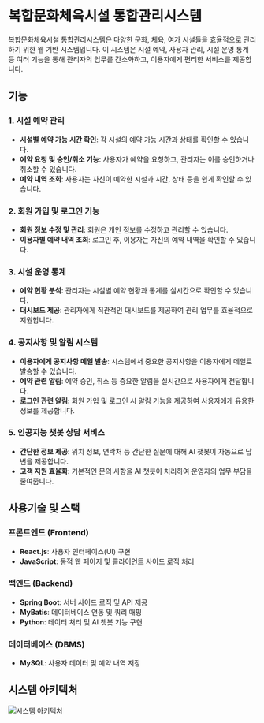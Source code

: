 # 복합문화체육시설 통합관리시스템
복합문화체육시설 통합관리시스템은 다양한 문화, 체육, 여가 시설들을 효율적으로 관리하기 위한 웹 기반 시스템입니다.
이 시스템은 시설 예약, 사용자 관리, 시설 운영 통계 등 여러 기능을 통해 관리자의 업무를 간소화하고, 이용자에게 편리한 서비스를 제공합니다.


## 기능
### 1. 시설 예약 관리
* **시설별 예약 가능 시간 확인**: 각 시설의 예약 가능 시간과 상태를 확인할 수 있습니다.
* **예약 요청 및 승인/취소 기능**: 사용자가 예약을 요청하고, 관리자는 이를 승인하거나 취소할 수 있습니다.
* **예약 내역 조회**: 사용자는 자신이 예약한 시설과 시간, 상태 등을 쉽게 확인할 수 있습니다.

### 2. 회원 가입 및 로그인 기능
* **회원 정보 수정 및 관리**: 회원은 개인 정보를 수정하고 관리할 수 있습니다.
* **이용자별 예약 내역 조회**: 로그인 후, 이용자는 자신의 예약 내역을 확인할 수 있습니다.
  
### 3. 시설 운영 통계
* **예약 현황 분석**: 관리자는 시설별 예약 현황과 통계를 실시간으로 확인할 수 있습니다.
* **대시보드 제공**: 관리자에게 직관적인 대시보드를 제공하여 관리 업무를 효율적으로 지원합니다.

### 4. 공지사항 및 알림 시스템
* **이용자에게 공지사항 메일 발송**: 시스템에서 중요한 공지사항을 이용자에게 메일로 발송할 수 있습니다.
* **예약 관련 알림**: 예약 승인, 취소 등 중요한 알림을 실시간으로 사용자에게 전달합니다.
* **로그인 관련 알림**: 회원 가입 및 로그인 시 알림 기능을 제공하여 사용자에게 유용한 정보를 제공합니다.

### 5. 인공지능 챗봇 상담 서비스
* **간단한 정보 제공**: 위치 정보, 연락처 등 간단한 질문에 대해 AI 챗봇이 자동으로 답변을 제공합니다.
* **고객 지원 효율화**: 기본적인 문의 사항을 AI 챗봇이 처리하여 운영자의 업무 부담을 줄여줍니다.

## 사용기술 및 스택
### 프론트엔드 (Frontend)
* **React.js**: 사용자 인터페이스(UI) 구현
* **JavaScript**: 동적 웹 페이지 및 클라이언트 사이드 로직 처리

### 백엔드 (Backend)
* **Spring Boot**: 서버 사이드 로직 및 API 제공
* **MyBatis**: 데이터베이스 연동 및 쿼리 매핑
* **Python**: 데이터 처리 및 AI 챗봇 기능 구현

### 데이터베이스 (DBMS)
* **MySQL**: 사용자 데이터 및 예약 내역 저장




## 시스템 아키텍처
![시스템 아키텍처](https://eastern-citrus-892.notion.site/image/https%3A%2F%2Fprod-files-secure.s3.us-west-2.amazonaws.com%2Fef6770bf-b843-4e72-8526-4e51c7ebf7b9%2Fcfecd989-d84c-495d-b66e-6b4602dfeff1%2Fsmarty_%25EB%25B3%25B5%25ED%2595%25A9%25EB%25AC%25B8%25ED%2599%2594_%25EC%25B2%25B4%25EC%259C%25A1%25EC%258B%259C%25EC%2584%25A4_%25ED%2586%25B5%25ED%2595%25A9%25EA%25B4%2580%25EB%25A6%25AC_%25EC%258B%259C%25EC%258A%25A4%25ED%2585%259C.png?table=block&id=16f0573b-9fca-8056-b9d3-fd5bca6ea495&spaceId=ef6770bf-b843-4e72-8526-4e51c7ebf7b9&width=2000&userId=&cache=v2)
